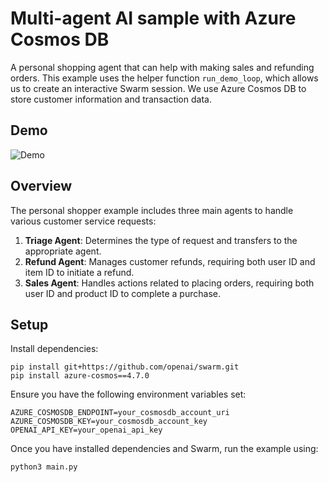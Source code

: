 # Multi-agent AI sample with Azure Cosmos DB

A personal shopping agent that can help with making sales and refunding orders.
This example uses the helper function `run_demo_loop`, which allows us to create an interactive Swarm session.
We use Azure Cosmos DB to store customer information and transaction data.

## Demo

![Demo](./media/demo.gif)

## Overview

The personal shopper example includes three main agents to handle various customer service requests:

1. **Triage Agent**: Determines the type of request and transfers to the appropriate agent.
2. **Refund Agent**: Manages customer refunds, requiring both user ID and item ID to initiate a refund.
3. **Sales Agent**: Handles actions related to placing orders, requiring both user ID and product ID to complete a purchase.

## Setup

Install dependencies:

```shell
pip install git+https://github.com/openai/swarm.git
pip install azure-cosmos==4.7.0
```

Ensure you have the following environment variables set:
```shell
AZURE_COSMOSDB_ENDPOINT=your_cosmosdb_account_uri
AZURE_COSMOSDB_KEY=your_cosmosdb_account_key
OPENAI_API_KEY=your_openai_api_key
```

Once you have installed dependencies and Swarm, run the example using:

```shell
python3 main.py
```

